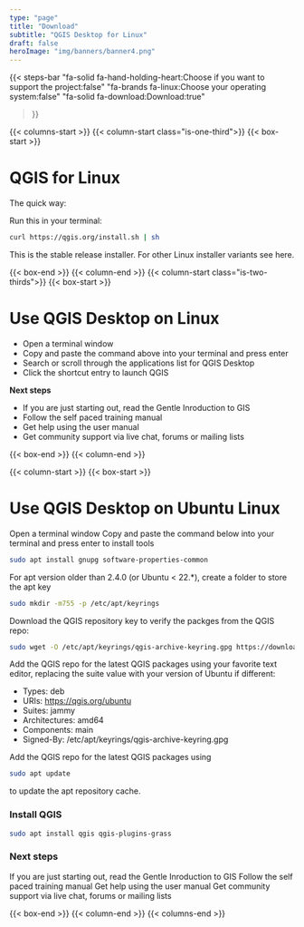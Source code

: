```yaml
---
type: "page"
title: "Download"
subtitle: "QGIS Desktop for Linux"
draft: false
heroImage: "img/banners/banner4.png"
---
```


{{< steps-bar 
    "fa-solid fa-hand-holding-heart:Choose if you want to support the project:false"
    "fa-brands fa-linux:Choose your operating system:false"
    "fa-solid fa-download:Download:true"
 >}}
 
{{< columns-start >}}
{{< column-start class="is-one-third">}}
{{< box-start >}}
# QGIS for Linux

The quick way:

Run this in your terminal:

```bash
curl https://qgis.org/install.sh | sh
```

This is the stable release installer. For other Linux installer variants see here.

{{< box-end >}}
{{< column-end >}}
{{< column-start class="is-two-thirds">}}
{{< box-start >}}

# Use QGIS Desktop on Linux

- Open a terminal window
- Copy and paste the command above into your terminal and press enter
- Search or scroll through the applications list for QGIS Desktop
- Click the shortcut entry to launch QGIS

**Next steps**

- If you are just starting out, read the Gentle Inroduction to GIS
- Follow the self paced training manual
- Get help using the user manual 
- Get community support via live chat, forums or mailing lists


{{< box-end >}}
{{< column-end >}}

{{< column-start >}}
{{< box-start >}}

# Use QGIS Desktop on Ubuntu Linux

Open a terminal window
Copy and paste the command below into your terminal and press enter to install tools

```bash
sudo apt install gnupg software-properties-common
```

For apt version older than 2.4.0 (or Ubuntu < 22.*), create a folder to store the apt key

```bash
sudo mkdir -m755 -p /etc/apt/keyrings
```

Download the QGIS repository key to verify the packges from the QGIS repo:

```bash
sudo wget -O /etc/apt/keyrings/qgis-archive-keyring.gpg https://download.qgis.org/downloads/qgis-archive-keyring.gpg
```

Add the QGIS repo for the latest QGIS packages using your favorite text editor, replacing the suite value with your version of Ubuntu if different:

* Types: deb
* URIs: https://qgis.org/ubuntu
* Suites: jammy
* Architectures: amd64
* Components: main
* Signed-By: /etc/apt/keyrings/qgis-archive-keyring.gpg

Add the QGIS repo for the latest QGIS packages using 

```bash
sudo apt update
```

to update the apt repository cache.

### Install QGIS

```bash
sudo apt install qgis qgis-plugins-grass
```

### Next steps
 
If you are just starting out, read the Gentle Inroduction to GIS
Follow the self paced training manual
Get help using the user manual 
Get community support via live chat, forums or mailing lists

{{< box-end >}}
{{< column-end >}}
{{< columns-end >}}